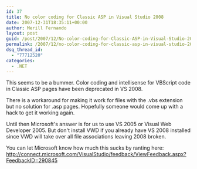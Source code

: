 ```yaml
---
id: 37
title: No color coding for Classic ASP in Visual Studio 2008
date: 2007-12-31T18:35:11+00:00
author: Merill Fernando
layout: post
guid: /post/2007/12/No-color-coding-for-Classic-ASP-in-Visual-Studio-2008.aspx
permalink: /2007/12/no-color-coding-for-classic-asp-in-visual-studio-2008/
dsq_thread_id:
  - "77712520"
categories:
  - .NET
---
```

<p>This seems to be a bummer. Color coding and intellisense for VBScript code in Classic ASP pages have been deprecated in VS 2008. </p>  <p>There is a workaround for making it work for files with the .vbs extension but no solution for .asp pages. Hopefully someone would come up with a hack to get it working again.</p>  <p>Until then Microsoft's answer is for us to use VS 2005 or Visual Web Developer 2005. But don't install VWD if you already have VS 2008 installed since VWD will take over all file associations leaving 2008 broken.</p>  <p>You can let Microsoft know how much this sucks by ranting here: <a title="http://connect.microsoft.com/VisualStudio/feedback/ViewFeedback.aspx?FeedbackID=290845" href="http://connect.microsoft.com/VisualStudio/feedback/ViewFeedback.aspx?FeedbackID=290845">http://connect.microsoft.com/VisualStudio/feedback/ViewFeedback.aspx?FeedbackID=290845</a></p>